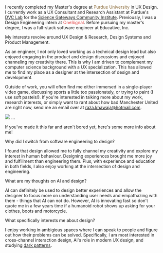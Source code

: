 I recently completed my Master's degree at <span class="font-semibold hover:opacity-75" style="color:#8E6F3E">Purdue University</span> in UX Design. I currently work as a UX Consultant and Research Assistant at Purdue's <a href="https://www.dvclab.net/" target="_blank">DVC Lab</a> for the <a href="https://sciencegateways.org/" target="_blank">Science Gateways Community Institute</a>. Previously, I was a Design Engineering intern at
<a href="https://www.onesignal.com" style="text-decoration:none" target="_blank">
<span class="cursor-pointer font-semibold hover:opacity-75" style="color:#e54b4d">OneSignal</span>.
</a> Before pursuing my master's degree, I was a full-stack software engineer at
<a href="https://www.educative.io" style="text-decoration:none" target="_blank">
<span class="cursor-pointer font-semibold hover:opacity-75 gradient-purple text-gradient">Educative, Inc.</span>
</a>

My interests revolve around UX Design & Research, Design Systems and Product Management.

As an engineer, I not only loved working as a technical design lead but also enjoyed engaging in the product and design discussions and enjoyed channeling my creativity there. This is why I am driven to complement my computer science background with a UX specialization. This has allowed me to find my place as a designer at the intersection of design and development.

Outside of work, you will often find me either immersed in a single-player video game, discussing sports a little too passionately, or trying to paint (I use soft pastels!). If you're interested in talking more about my work, research interests, or simply want to rant about how bad Manchester United are right now, send me an email over at raza.khawaja@hotmail.com.

</div>
<img loading="lazy" class="w-2/4 sm:h-auto sm:w-auto sm:max-w-md sm:max-h-md" src="/info/aboutme.png" />
</div>
...

If you've made it this far and aren't bored yet, here's some more info about me!

<span class="font-medium">Why did I switch from software engineering to design?</span>

I found that design allowed me to fully channel my creativity and explore my interest in human behaviour. Designing experiences brought me more joy and fulfillment than engineering them. Plus, with experience and education in both fields, I also enjoy working at the intersection of design and engineering.

<span class="font-medium">What are my thoughts on AI and design?</span>

AI can definitely be used to design better experiences and allow the designer to focus more on understanding user needs and empathazing with them - things that AI can not do. However, AI is innovating fast so don't quote me in a few years time if a humanoid robot shows up asking for your clothes, boots and motorcycle.

<span class="font-medium">What specifically interests me about design?</span>

I enjoy working in ambigious spaces where I can speak to people and figure out how their problems can be solved. Specifically, I am most interested in cross-channel interaction design, AI's role in modern UX design, and studying <a href="https://www.deceptive.design/" target="_blank">dark patterns</a>.
